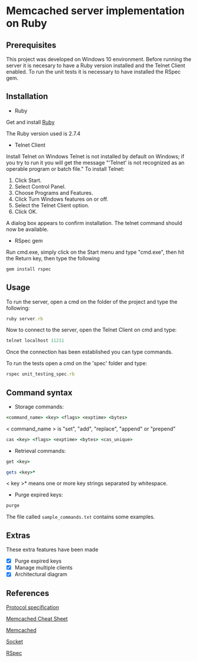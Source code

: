 # Memcached server implementation on Ruby

## Prerequisites

This project was developed on Windows 10 environment. Before running the server it is necesary to have a Ruby version installed and the Telnet Client enabled.
To run the unit tests it is necessary to have installed the RSpec gem.

## Installation

* Ruby

Get and install [Ruby](https://www.ruby-lang.org/es/downloads/)

The Ruby version used is 2.7.4

* Telnet Client

Install Telnet on Windows
Telnet is not installed by default on Windows; if you try to run it you will get the message "'Telnet' is not recognized as an operable program or batch file." To install Telnet:

1. Click Start.
2. Select Control Panel.
3. Choose Programs and Features.
4. Click Turn Windows features on or off.
5. Select the Telnet Client option.
6. Click OK.

A dialog box appears to confirm installation. The telnet command should now be available.

* RSpec gem

Run cmd.exe, simply click on the Start menu and type "cmd.exe", then hit the Return key, then type the following

``` rb
gem install rspec
```

## Usage

To run the server, open a cmd on the folder of the project and type the following:

``` rb
ruby server.rb 
```

Now to connect to the server, open the Telnet Client on cmd and type:

``` rb
telnet localhost 11211
```

Once the connection has been established you can type commands.

To run the tests open a cmd on the 'spec' folder and type:

``` rb
rspec unit_testing_spec.rb
```

## Command syntax

* Storage commands:

``` rb
<command_name> <key> <flags> <exptime> <bytes>
```

< command_name > is "set", "add", "replace", "append" or "prepend"

``` rb
cas <key> <flags> <exptime> <bytes> <cas_unique>
```

* Retrieval commands:

``` rb
get <key>
```

``` rb
gets <key>*
```

< key >* means one or more key strings separated by whitespace.

* Purge expired keys:

``` rb
purge
```

The file called `sample_commands.txt` contains some examples.

## Extras

These extra features have been made

* [x] Purge expired keys
* [x] Manage multiple clients
* [x] Architectural diagram

## References

[Protocol specification](https://github.com/memcached/memcached/blob/master/doc/protocol.txt)

[Memcached Cheat Sheet](https://lzone.de/cheat-sheet/memcached)

[Memcached](https://www.tutorialspoint.com/memcached/index.htm)

[Socket](https://www.tutorialspoint.com/ruby/ruby_socket_programming.htm)

[RSpec](https://www.tutorialspoint.com/rspec/index.htm)
